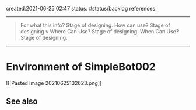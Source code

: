 created:2021-06-25 02:47
status: #status/backlog 
references: 
___
> For what this info? Stage of designing.
> How can use? Stage of designing.v
> Where Can Use? Stage of designing.
> When Can Use? Stage of designing.

___
# Environment of SimpleBot002
![[Pasted image 20210625132623.png]]



## See also